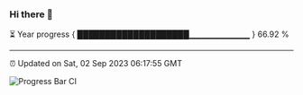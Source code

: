 ### Hi there 👋

⏳ Year progress { ████████████████████▁▁▁▁▁▁▁▁▁▁ } 66.92 %

---

⏰ Updated on Sat, 02 Sep 2023 06:17:55 GMT

![Progress Bar CI](https://github.com/liununu/liununu/workflows/Progress%20Bar%20CI/badge.svg)
